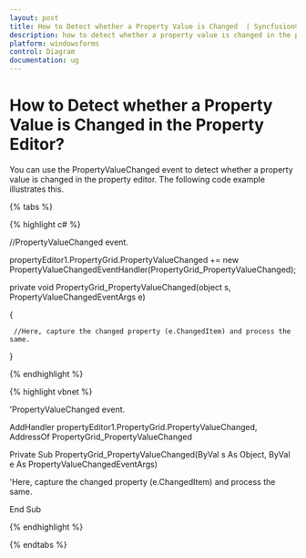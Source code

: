 ```yaml
---
layout: post
title: How to Detect whether a Property Value is Changed  | Syncfusion®
description: how to detect whether a property value is changed in the property editor?
platform: windowsforms
control: Diagram
documentation: ug
---
```


# How to Detect whether a Property Value is Changed in the Property Editor?

You can use the PropertyValueChanged event to detect whether a property value is changed in the property editor. The following code example illustrates this.

{% tabs %}

{% highlight c# %}

//PropertyValueChanged event.

propertyEditor1.PropertyGrid.PropertyValueChanged += new PropertyValueChangedEventHandler(PropertyGrid_PropertyValueChanged);

private void PropertyGrid_PropertyValueChanged(object s, PropertyValueChangedEventArgs e)

{            

     //Here, capture the changed property (e.ChangedItem) and process the same.

}

{% endhighlight %}

{% highlight vbnet %}

'PropertyValueChanged event.

AddHandler propertyEditor1.PropertyGrid.PropertyValueChanged, AddressOf PropertyGrid_PropertyValueChanged

Private Sub PropertyGrid_PropertyValueChanged(ByVal s As Object, ByVal e As PropertyValueChangedEventArgs)

'Here, capture the changed property (e.ChangedItem) and process the same.

End Sub

{% endhighlight %}

{% endtabs %}